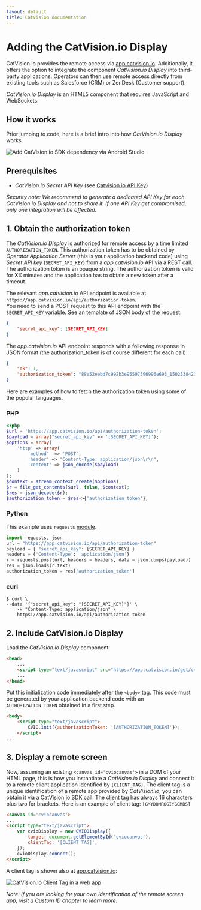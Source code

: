 ```yaml
---
layout: default
title: CatVision documentation
---
```


# Adding the CatVision.io Display

CatVision.io provides the remote access via [app.catvision.io](https://app.catvision.io).
Additionally, it offers the option to integrate the component _CatVision.io Display_ into third-party applications. 
Operators can then use remote access directly from existing tools such as Salesforce (CRM) or ZenDesk (Customer support).

_CatVision.io Display_ is an HTML5 component that requires JavaScript and WebSockets.

## How it works

Prior jumping to code, here is a brief intro into how _CatVision.io Display_ works.

![Add CatVision.io SDK dependency via Android Studio]({{site.url}}/assets/images/cvio_display_arch.png)

## Prerequisites

 * _CatVision.io Secret API Key_ \(see [Catvision.io API Key]({{site.url}}/get-started/api-key.html)\)

_Security note: We recommend to generate a dedicated API Key for each CatVision.io Display and not to share it. If one API Key get compromised, only one integration will be affected._

## 1. Obtain the authorization token

The _CatVision.io Display_ is authorized for remote access by a time limited `AUTHORIZATION_TOKEN`. This authorization token has to be obtained by _Operator Application Server_ (this is your application backend code) using _Secret API key_ \(`SECRET_API_KEY`\) from a _app.catvision.io_ API via a REST call. The authorization token is an opaque string. The authorization token is valid for XX minutes and the application has to obtain a new token after a timeout.

The relevant _app.catvision.io_ API endpoint is available at `https://app.catvision.io/api/authorization-token`.  
You need to send a POST request to this API endpoint with the `SECRET_API_KEY` variable. See an template of JSON body of the request:

```json
{
    "secret_api_key": [SECRET_API_KEY]
}
```

The _app.catvision.io_ API endpoint responds with a following response in JSON format (the authorization_token is of course different for each call):

```json
{
    "ok": 1,
    "authorization_token": "88e52eebd7c992b3e95597596996e693_1502538423.52.61d94fb4b845b8b25181fd1b375513905c61f5a80e706481eb052fc6",
}
```


Here are examples of how to fetch the authorization token using some of the popular languages.

### PHP

```php
<?php
$url = 'https://app.catvision.io/api/authorization-token';
$payload = array("secret_api_key" => '[SECRET_API_KEY]');
$options = array(
    'http' => array(
        'method'  => 'POST',
        'header' => "Content-Type: application/json\r\n",
        'content' => json_encode($payload)
    )
);
$context = stream_context_create($options);
$r = file_get_contents($url, false, $context);
$res = json_decode($r);
$authorization_token = $res->{'authorization_token'};
```

### Python

This example uses `requests` [module](http://docs.python-requests.org/en/master/).

```py
import requests, json
url = "https://app.catvision.io/api/authorization-token"
payload = { "secret_api_key": [SECRET_API_KEY] }
headers = {'Content-Type': 'application/json'}
r = requests.post(url, headers = headers, data = json.dumps(payload))
res = json.loads(r.text)
authorization_token = res['authorization_token']
```

### curl

```
$ curl \
--data '{"secret_api_key": "[SECRET_API_KEY]"}' \
	-H "Content-Type: application/json" \
	https://app.catvision.io/api/authorization-token
```

## 2. Include CatVision.io Display

Load the _CatVision.io Display_ component:

```html
<head>
    ...
    <script type="text/javascript" src="https://app.catvision.io/get/cvio.min.js"></script>
    ...
</head>
```

Put this initialization code immediately after the `<body>` tag.
This code must be generated by your application backend code with an `AUTHORIZATION_TOKEN` obtained in a first step.

```html
<body>
	<script type="text/javascript">
		CVIO.init({authorizationToken: '[AUTHORIZATION_TOKEN]'});
	</script>
...
```

## 3. Display a remote screen

Now, assuming an existing `<canvas id='cviocanvas'>` in a DOM of your HTML page, this is how you instantiate a _CatVision.io Display_ and connect it to a remote client application identified by `[CLIENT_TAG]`.
The client tag is a unique identification of a remote app provided by _CatVision.io_, you can obtain it via a CatVision.io SDK call. The client tag has always 16 characters plus two for brackets.
Here is an example of client tag: `[GMYDQMRQGIYGCMBS]`

```html
<canvas id='cviocanvas'>
...
<script type="text/javascript">
	var cvioDisplay = new CVIODisplay({
		target: document.getElementById('cviocanvas'),
		clientTag: '[CLIENT_TAG]',
	});
	cvioDisplay.connect();
</script>
```


A client tag is shown also at [app.catvision.io](https://app.catvision.io):

![CatVision.io Client Tag in a web app]({{site.url}}/assets/images/cvio_client_tag_ap.png)

*Note: If you are looking for your own identification of the remote screen app, visit a Custom ID chapter to learn more.*
